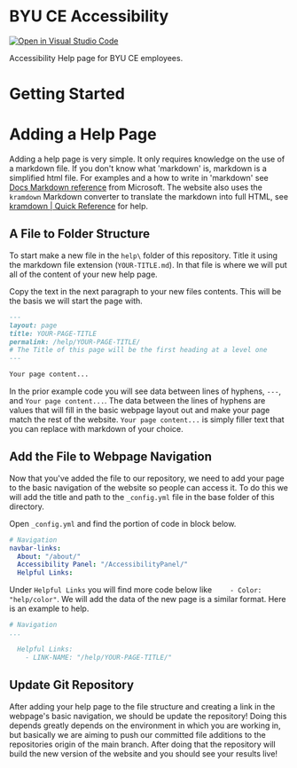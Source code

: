# BYU CE Accessibility

[![Open in Visual Studio Code](https://img.shields.io/badge/Open%20in-Visal%20Studio%20Code-blue?style=for-the-badge&logo=visualstudiocode)](https://open.vscode.dev/byuceaccessibility/byuceaccessibility.github.io)

Accessibility Help page for BYU CE employees.

# Getting Started

# Adding a Help Page

Adding a help page is very simple. It only requires knowledge on the use of a markdown file. If you don't know what 'markdown' is, markdown is a simplified html file. For examples and a how to write in 'markdown' see [Docs Markdown reference](https://docs.microsoft.com/en-us/contribute/markdown-reference) from Microsoft. The website also uses the `kramdown` Markdown converter to translate the markdown into full HTML, see [kramdown | Quick Reference](https://kramdown.gettalong.org/quickref.html) for help.

## A File to Folder Structure

To start make a new file in the `help\` folder of this repository. Title it using the markdown file extension (`YOUR-TITLE.md`). In that file is where we will put all of the content of your new help page.

Copy the text in the next paragraph to your new files contents. This will be the basis we will start the page with.

```markdown
---
layout: page
title: YOUR-PAGE-TITLE
permalink: /help/YOUR-PAGE-TITLE/
# The Title of this page will be the first heading at a level one
---

Your page content...
```

In the prior example code you will see data between lines of hyphens, `---`, and `Your page content...`. The data between the lines of hyphens are values that will fill in the basic webpage layout out and make your page match the rest of the website. `Your page content...` is simply filler text that you can replace with markdown of your choice.

## Add the File to Webpage Navigation

Now that you've added the file to our repository, we need to add your page to the basic navigation of the website so people can access it. To do this we will add the title and path to the `_config.yml` file in the base folder of this directory.

Open `_config.yml` and find the portion of code in block below.
```yml
# Navigation
navbar-links:
  About: "/about/"
  Accessibility Panel: "/AccessibilityPanel/"
  Helpful Links:
```
Under `Helpful Links` you will find more code below like `    - Color: "help/color"`. We will add the data of the new page is a similar format. Here is an example to help.

```yml
# Navigation
...

  Helpful Links:
    - LINK-NAME: "/help/YOUR-PAGE-TITLE/"
```

## Update Git Repository

After adding your help page to the file structure and creating a link in the webpage's basic navigation, we should be update the repository! Doing this depends greatly depends on the environment in which you are working in, but basically we are aiming to push our committed file additions to the repositories origin of the main branch. After doing that the repository will build the new version of the website and you should see your results live!
